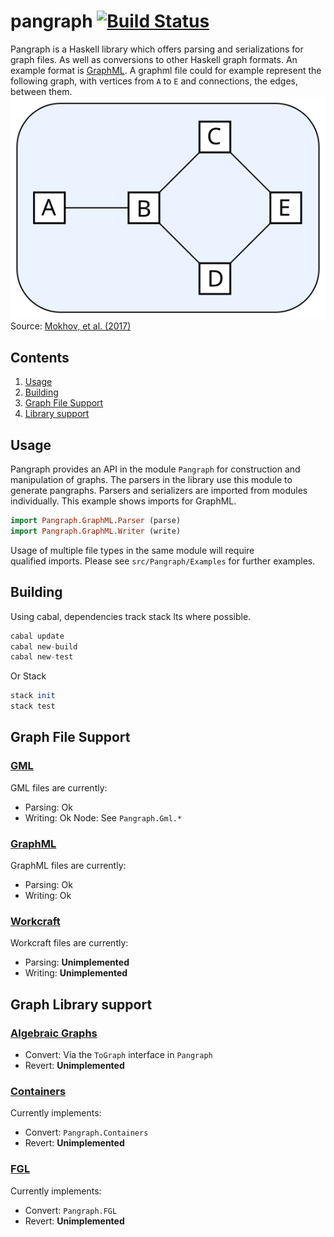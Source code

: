 # pangraph [![Build Status](https://travis-ci.org/tuura/pangraph.svg?branch=master)](https://travis-ci.org/tuura/pangraph)  

Pangraph is a Haskell library which offers parsing and serializations for graph files. As well as conversions to other Haskell graph formats. An example format is [GraphML](http://graphml.graphdrawing.org/). A graphml file
could for example represent the following graph, with vertices from `A` to `E` and connections, the edges, between them.  
![a-sample-graph](examples/graphs/network.svg)  
Source:
[Mokhov, et al. (2017)](https://github.com/tuura/papers/tree/3460a889ebcf8e21bbde54f9cb7fc3662a6c7ff8/fdl-2017 "Newcastle University")

## Contents
1. [Usage](#usage)  
2. [Building](#building)
3. [Graph File Support](#graph-file-support)
4. [Library support](#graph-library-support)

## Usage
Pangraph provides an API in the module `Pangraph` for construction and   
manipulation of graphs. The parsers in the library use this module to   
generate pangraphs. Parsers and serializers are imported from modules  
individually. This example shows imports for GraphML.
```haskell
import Pangraph.GraphML.Parser (parse)
import Pangraph.GraphML.Writer (write)
```
Usage of multiple file types in the same module will require  
qualified imports. Please see `src/Pangraph/Examples` for further examples.

## Building
Using cabal, dependencies track stack lts where possible.
```haskell
cabal update
cabal new-build
cabal new-test
```

Or Stack
```haskell
stack init
stack test
```

## Graph File Support  

### [GML](https://en.wikipedia.org/wiki/Graph_Modelling_Language)
GML files are currently:
- Parsing: Ok
- Writing: Ok
Node: See `Pangraph.Gml.*`

### [GraphML](http://graphml.graphdrawing.org/)
GraphML files are currently:  
- Parsing: Ok  
- Writing: Ok

### [Workcraft](https://www.workcraft.org/)
Workcraft files are currently:  
- Parsing:  **Unimplemented**  
- Writing:  **Unimplemented**

## Graph Library support  
### [Algebraic Graphs](https://hackage.haskell.org/package/algebraic-graphs)
- Convert:  Via the `ToGraph` interface in `Pangraph`
- Revert:   **Unimplemented**

### [Containers](https://hackage.haskell.org/package/containers)
Currently implements:  
- Convert:  `Pangraph.Containers`
- Revert:   **Unimplemented**

### [FGL](https://hackage.haskell.org/package/fgl)
Currently implements:
- Convert: `Pangraph.FGL`
- Revert: **Unimplemented**
